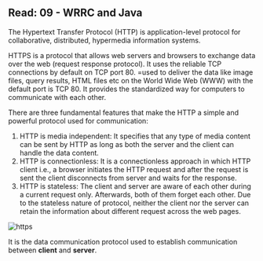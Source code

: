 ## Read: 09 - WRRC and Java

The Hypertext Transfer Protocol (HTTP) is application-level protocol for collaborative, distributed, hypermedia information systems.

HTTPS is a protocol that allows web servers and browsers to exchange data over the web (request response protocol).
It uses the reliable TCP connections by default on TCP port 80.
=used to deliver the data like image files, query results, HTML files etc on the World Wide Web (WWW) with the default port is TCP 80. It provides the standardized way for computers to communicate with each other.

There are three fundamental features that make the HTTP a simple and powerful protocol used for communication:

1. HTTP is media independent: It specifies that any type of media content can be sent by HTTP as long as both the server and the client can handle the data content.
2. HTTP is connectionless: It is a connectionless approach in which HTTP client i.e., a browser initiates the HTTP request and after the request is sent the client disconnects from server and waits for the response.
3. HTTP is stateless: The client and server are aware of each other during a current request only. Afterwards, both of them forget each other. Due to the stateless nature of protocol, neither the client nor the server can retain the information about different request across the web pages.

![https](https://github.com/AseelHamamreh/reading-notes/blob/main/https.PNG)

It is the data communication protocol used to establish communication between **client** and **server**.
